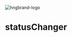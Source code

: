 ![hngbrand-logo](https://user-images.githubusercontent.com/54712894/129963608-011d2845-e820-4e64-940e-838d8b0e87f0.png)
# statusChanger
